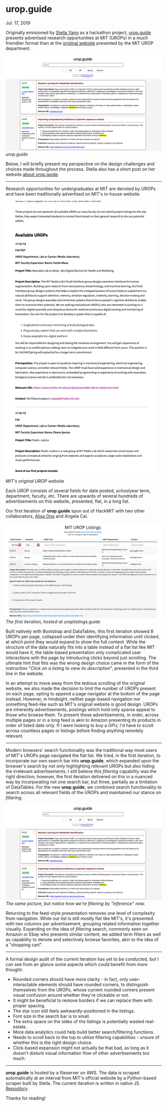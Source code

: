 <div class="next-subtitled"></div>

# urop.guide

Jul. 17, 2019

Originally envisioned by [Stella Yang](https://stella-yang.com) as a hackathon project, [urop.guide](http://urop.guide) presents advertised research opportunities at MIT (UROPs) in a much friendlier format than at the [original website](http://uaap.mit.edu/research-exploration/urop/apply/urop-advertised-opportunities) presented by the MIT UROP department.

![](urop-guide.md-assets/urop-guide.png)
*urop.guide*

Below, I will briefly present my perspective on the design challenges and choices made throughout the process. Stella also has a short post on her website [about urop.guide](https://stella-yang.com/projects/uropguide.html).

---

Research opportunities for undergraduates at MIT are denoted by UROPs and have been traditionally advertised on MIT's in-house website.

![](urop-guide.md-assets/mit-original.png)
*MIT's original UROP website*

Each UROP consists of several fields for date posted, schoolyear term, department, faculty, etc. There are upwards of several hundreds of advertisements on this website, presented, flat, in a long list.

Our first iteration of **urop.guide** spun out of HackMIT with two other collaborators, [Alisa Ono](http://www.alisaono.coffee/) and Angela Cai.

![](urop-guide.md-assets/old-urop-guide.png)
*The first iteration, hosted at uroplistings.guide*

Built natively with Bootstrap and DataTables, this first iteration showed 8 UROPs per page, collapsed under their identifying information until clicked, at which point they would expand to show the full content. While the structure of the data naturally fits into a table instead of a flat list like MIT would have it, the table-based presentation only complicated user interactions with the page by introducing clicks beyond just scrolling. The ultimate hint that this was the wrong design choice came in the form of the instruction "*Click on a listing to view its description*", presented in the third line in the website.

In an attempt to move away from the tedious scrolling of the original website, we also made the decision to limit the number of UROPs present on each page, opting to append a page navigator at the bottom of the page instead. However, in hindsight, neither page-based navigation nor something feed-like such as MIT's original website is good design. UROPs are inherently advertisements, postings which hold only sparse appeal to those who browse them. To present these advertisements, in order, across multiple pages or in a long feed is akin to Amazon presenting its products in order of listed date only. If I were looking to buy a GPU, I'd have to scroll across countless pages or listings before finding anything remotely relevant.

---

Modern browsers' search functionality was the traditional way most users of MIT's UROPs page navigated the flat list. We tried, in the first iteration, to incorporate our own search bar into **urop.guide**, which expanded upon the browser's search by not only highlighting relevant UROPs but also hiding the irrelevant advertisements. I still believe this *filtering* capability was the right direction; however, the first iteration delivered on this in a nuanced way by incorporating not one search bar, but three, partially as a limitation of DataTables. For the new **urop.guide**, we combined search functionality to search across all relevant fields of the UROPs and maintained our stance on *filtering*.

![](urop-guide.md-assets/urop-guide.png)
*The same picture, but notice how we're filtering by "inference" now.*

Returning to the feed-style presentation removes one level of complexity from navigation. While our list is still mostly flat like MIT's, it's presented with two columns per advertisement, grouping related information together visually. Expanding on the idea of *filtering* search, commonly seen on Amazon or Ebay who presents similar content, we added term filters as well as capability to denote and selectively browse favorites, akin to the idea of a "shopping cart".

---

A formal design audit of the current iteration has yet to be conducted, but I can see from an glance some aspects which could benefit from more thought:

* Rounded corners should have more clarity - in fact, only user-interactable elements should have rounded corners, to distinguish themselves from the UROPs, whose current rounded corners present visual confusion around whether they're clickable or not.
* It might be beneficial to remove borders if we can replace them with proper spacing.
* The star icon still feels awkwardly-positioned in the listings.
* Font size in the search bar is to small.
* The extra space on the sides of the listings is potentially wasted real-estate.
* More data analytics could help build better search/filtering functions.
* Needs to scroll back to the top to utilize filtering capabilities - unsure of whether this is the right design choice.
* Click-based expansion might not actually be that bad, as long as it doesn't disturb visual information flow of other advertisements too much.

---

**urop.guide** is hosted by a fileserver on AWS. The data is scraped automatically at an interval from MIT's official website by a Python-based scraper built by Stella. The current iteration is written in native JS. [Repository](https://github.com/stella-yang/urop-website).

Thanks for reading!
